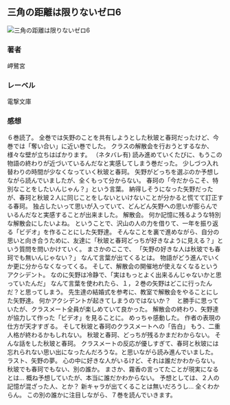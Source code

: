 ## 三角の距離は限りないゼロ6
![三角の距離は限りないゼロ6](https://cdn.discordapp.com/attachments/1211570779934695494/1217743549752283136/1gaBRW186Hc5CdCEu8Xy5g4pBPPH5hzVdxoIehA9AbM0xy3DrRcRCa5-e8qySOxI.png?ex=6605230e&is=65f2ae0e&hm=640e856f86c001cc2f9a3f1b1dce1e76fc55e0c1d4c648ed4ac0513a73ae8829&)
### 著者
岬鷺宮
### レーベル
電撃文庫
### 感想
６巻読了。
全巻では矢野のことを共有しようとした秋玻と春珂だったけど、今巻では「奪い合い」に近い巻でした。
クラスの解散会を行おうとするなか、様々な壁が立ちはばかります。
（ネタバレ有)
読み進めていくたびに、もうこの物語の終わりが近づいているんだなと実感してしまう巻だった。
少しづつ入れ替わりの時間が少なくなっていく秋玻と春珂。
矢野がどっちを選ぶのか予想しながら読んでいましたが、全くもって分からない。
春珂の「今だからこそ、特別なことをしたいんじゃん？」という言葉。
納得しそうになった矢野だったが、春珂と秋玻２人に同じことをしないといけないことが分かると慌てて訂正する春珂。
独占したいって思いが入っていて、どんどん矢野への思いが膨らんでいるんだなと実感することが出来ました。
解散会。
何か記憶に残るような特別な解散会にしたいよね。
ということで、沢山の人の力を借りて、一年を振り返る「ビデオ」を作ることにした矢野達。
そんなことを裏で進めながら、自分の思いと向き合うために、友達に「秋玻と春珂どっちが好きなように見える？」という質問を問いかけていく。
まさかのここで、
「矢野の好きな人は秋玻でも春珂でも無いんじゃない？」
なんて言葉が出てくるとは。
物語がどう進んでいくか更に分からなくなってくる。
そして、解散会の開催地が使えなくなるというアクシデント。
なのに矢野は冷静で、「実はもっとよく出来るんじゃないかと思っていたんだ」
なんて言葉を使われたら、１，２巻の矢野はどこに行ったんだ？と思ってしまう。
先生達の結婚式を参考に、教室で解散会をやることにした矢野達。
何かアクシデントが起きてしまうのではないか？　と勝手に思っていたが、クラスメート全員が楽しめていて良かった。
解散会の終わり、矢野達が協力して作った「ビデオ」を見ることに。
めっちゃ感動した。
作者の表現の仕方が天才すぎる。
そして秋玻と春珂のクラスメートへの「告白」
もう、二重人格が終わるかもしれない。
秋玻と春珂、どっちが残るかまだわからない。
そんな話をした秋玻と春珂。
クラスメートの反応が優しすぎて、春珂と秋玻には忘れられない思い出になったんだろうな。と思いながら読み進んでいました。
ラスト、矢野の夢。
心の中に好きな人がいるけど、それは誰だかわからない。
秋玻でも春珂でもない、別の誰か。
まさか、霧香の言ってたことが現実になるとは…
概ね予想していたが、本当に誰だかわからない。
予想としては、２人の記憶が混ざった人、とか？
新キャラが出てくることは無いだろうし…
全くわからん。
この別の誰かに注目しながら、７巻を読んでいきます。